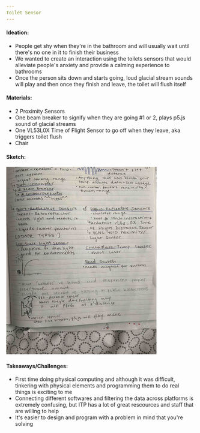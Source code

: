```yaml
---
Toilet Sensor
---
```


#### Ideation: 
- People get shy when they're in the bathroom and will usually wait until there's no one in it to finish their business
- We wanted to create an interaction using the toilets sensors that would alleviate people's anxiety and provide a calming experience to bathrooms
- Once the person sits down and starts going, loud glacial stream sounds will play and then once they finish and leave, the toilet will flush itself 
 
#### Materials:
- 2 Proximity Sensors
- One beam breaker to signify when they are going #1 or 2, plays p5.js sound of glacial streams
- One VL53L0X Time of Flight Sensor to go off when they leave, aka triggers toilet flush 
- Chair

#### Sketch: 

<img src = "/img/toilet.jpg" width ="400" height="500" >


#### Takeaways/Challenges:
- First time doing physical computing and although it was difficult, tinkering with physical elements and programming them to do real things is exciting to me
- Connecting different softwares and filtering the data across platforms is extremely confusing, but ITP has a lot of great rescources and staff that are willing to help 
- It's easier to design and program with a problem in mind that you're solving 
